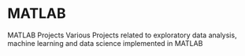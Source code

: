 # MATLAB
MATLAB Projects
Various Projects related to exploratory data analysis, machine learning and data science implemented in MATLAB
